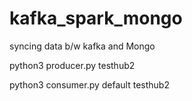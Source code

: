 # kafka_spark_mongo
syncing data b/w kafka and Mongo


python3 producer.py testhub2

python3 consumer.py default testhub2
